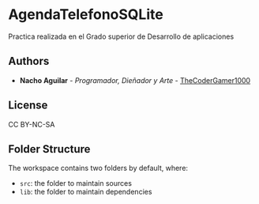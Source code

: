 # AgendaTelefonoSQLite
 Practica realizada en el Grado superior de Desarrollo de aplicaciones

## Authors

* **Nacho Aguilar** - *Programador, Dieñador y Arte* - [TheCoderGamer1000](https://github.com/TheCoderGamer1000)

## License

CC BY-NC-SA

## Folder Structure

The workspace contains two folders by default, where:

- `src`: the folder to maintain sources
- `lib`: the folder to maintain dependencies